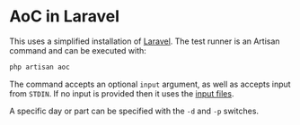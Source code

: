 # AoC in Laravel

This uses a simplified installation of [Laravel](https://laravel.com/). The test runner is an Artisan command and can be executed with:

```bash
php artisan aoc
```

The command accepts an optional `input` argument, as well as accepts input from `STDIN`. If no input is provided then it uses the [input files](../inputs/).

A specific day or part can be specified with the `-d` and `-p` switches.
